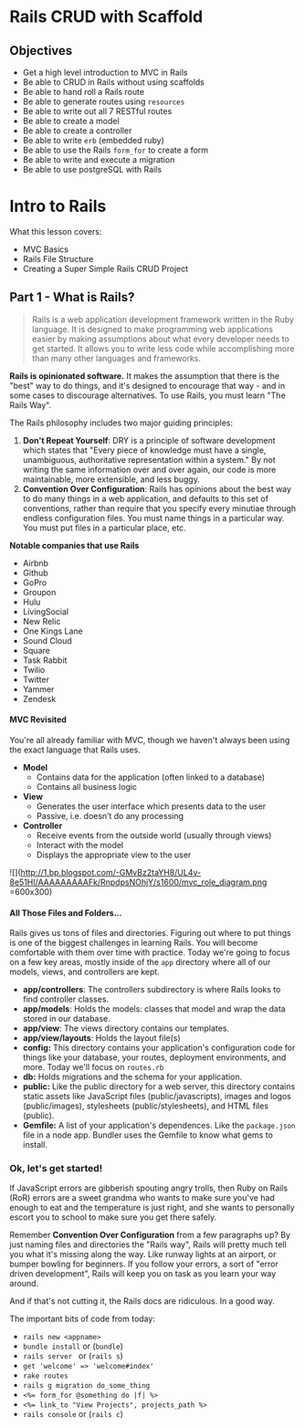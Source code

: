 # Rails CRUD with Scaffold

## Objectives

- Get a high level introduction to MVC in Rails
- Be able to CRUD in Rails without using scaffolds
- Be able to hand roll a Rails route
- Be able to generate routes using `resources`
- Be able to write out all 7 RESTful routes
- Be able to create a model
- Be able to create a controller
- Be able to write `erb` (embedded ruby)
- Be able to use the Rails `form_for` to create a form
- Be able to write and execute a migration
- Be able to use postgreSQL with Rails

# Intro to Rails

What this lesson covers:

* MVC Basics
* Rails File Structure
* Creating a Super Simple Rails CRUD Project

## Part 1 - What is Rails?

> Rails is a web application development framework written in the Ruby language. It is designed to make programming web applications easier by making assumptions about what every developer needs to get started. It allows you to write less code while accomplishing more than many other languages and frameworks.


**Rails is opinionated software.** It makes the assumption that there is the "best" way to do things, and it's designed to encourage that way - and in some cases to discourage alternatives.  To use Rails, you must learn "The Rails Way".

The Rails philosophy includes two major guiding principles:

1. **Don't Repeat Yourself**: DRY is a principle of software development which states that "Every piece of knowledge must have a single, unambiguous, authoritative representation within a system." By not writing the same information over and over again, our code is more maintainable, more extensible, and less buggy.
2. **Convention Over Configuration**: Rails has opinions about the best way to do many things in a web application, and defaults to this set of conventions, rather than require that you specify every minutiae through endless configuration files.  You must name things in a particular way.  You must put files in a particular place, etc.

**Notable companies that use Rails**

* Airbnb
* Github
* GoPro
* Groupon
* Hulu
* LivingSocial
* New Relic
* One Kings Lane
* Sound Cloud
* Square
* Task Rabbit
* Twilio
* Twitter
* Yammer
* Zendesk

#### MVC Revisited

You're all already familiar with MVC, though we haven't always been using the exact language that Rails uses.


* **Model**
	* Contains data for the application (often linked to a database)
	* Contains all business logic
* **View**
	* Generates the user interface which presents data to the user
	* Passive, i.e. doesn’t do any processing
* **Controller**
	* Receive events from the outside world (usually through views)
	* Interact with the model
	* Displays the appropriate view to the user

![](http://1.bp.blogspot.com/-GMvBz2taYH8/UL4v-8e51HI/AAAAAAAAAFk/RnpdpsNOhjY/s1600/mvc_role_diagram.png =600x300)

#### All Those Files and Folders...

Rails gives us tons of files and directories. Figuring out where to put things is one of the biggest challenges in learning Rails. You will become comfortable with them over time with practice. Today we're going to focus on a few key areas,
mostly inside of the `app` directory where all of our models, views, and controllers are kept.

* **app/controllers**: The controllers subdirectory is where Rails looks to find controller classes.
* **app/models**: Holds the models: classes that model and wrap the data stored in our database.
* **app/view**: The views directory contains our templates.
* **app/view/layouts**: Holds the layout file(s)
* **config:** This directory contains your application's configuration code for things like your database, your routes, deployment environments, and more. Today we'll focus on `routes.rb`
* **db:** Holds migrations and the schema for your application.
* **public:** Like the public directory for a web server, this directory contains static assets like JavaScript files (public/javascripts), images and logos (public/images), stylesheets (public/stylesheets), and HTML files (public).
* **Gemfile:** A list of your application's dependences.  Like the `package.json` file in a node app. Bundler uses the Gemfile to know what gems to install.

### Ok, let's get started!

If JavaScript errors are gibberish spouting angry trolls, then Ruby on Rails (RoR) errors are a sweet grandma who wants to make sure you've had enough to eat and the temperature is just right, and she wants to personally escort you to school to make sure you get there safely.

Remember **Convention Over Configuration** from a few paragraphs up? By just naming files and directories the "Rails way", Rails will pretty much tell you what it's missing along the way. Like runway lights at an airport, or bumper bowling for beginners. If you follow your errors, a sort of "error driven development", Rails will keep you on task as you learn your way around.  

And if that's not cutting it, the Rails docs are ridiculous. In a good way.


The important bits of code from today:

* `rails new <appname>`
* `bundle install` or (`bundle`)
* `rails server	` or (`rails s`)
* `get 'welcome' => 'welcome#index'`
* `rake routes`
* `rails g migration do_some_thing`
* `<%= form_for @something do |f| %>`
* `<%= link_to "View Projects", projects_path %>`
* `rails console` or (`rails c`)
